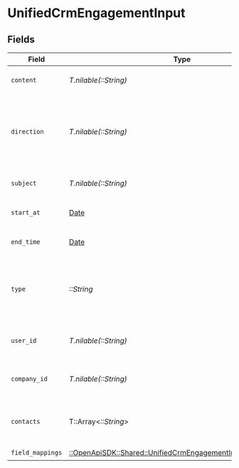 # UnifiedCrmEngagementInput


## Fields

| Field                                                                                                                         | Type                                                                                                                          | Required                                                                                                                      | Description                                                                                                                   |
| ----------------------------------------------------------------------------------------------------------------------------- | ----------------------------------------------------------------------------------------------------------------------------- | ----------------------------------------------------------------------------------------------------------------------------- | ----------------------------------------------------------------------------------------------------------------------------- |
| `content`                                                                                                                     | *T.nilable(::String)*                                                                                                         | :heavy_minus_sign:                                                                                                            | The content of the engagement                                                                                                 |
| `direction`                                                                                                                   | *T.nilable(::String)*                                                                                                         | :heavy_minus_sign:                                                                                                            | The direction of the engagement. Authorized values are INBOUND or OUTBOUND                                                    |
| `subject`                                                                                                                     | *T.nilable(::String)*                                                                                                         | :heavy_minus_sign:                                                                                                            | The subject of the engagement                                                                                                 |
| `start_at`                                                                                                                    | [Date](https://ruby-doc.org/stdlib-2.6.1/libdoc/date/rdoc/Date.html)                                                          | :heavy_minus_sign:                                                                                                            | The start time of the engagement                                                                                              |
| `end_time`                                                                                                                    | [Date](https://ruby-doc.org/stdlib-2.6.1/libdoc/date/rdoc/Date.html)                                                          | :heavy_minus_sign:                                                                                                            | The end time of the engagement                                                                                                |
| `type`                                                                                                                        | *::String*                                                                                                                    | :heavy_check_mark:                                                                                                            | The type of the engagement. Authorized values are EMAIL, CALL or MEETING                                                      |
| `user_id`                                                                                                                     | *T.nilable(::String)*                                                                                                         | :heavy_minus_sign:                                                                                                            | The UUID of the user tied to the engagement                                                                                   |
| `company_id`                                                                                                                  | *T.nilable(::String)*                                                                                                         | :heavy_minus_sign:                                                                                                            | The UUID of the company tied to the engagement                                                                                |
| `contacts`                                                                                                                    | T::Array<*::String*>                                                                                                          | :heavy_minus_sign:                                                                                                            | The UUIDs of contacts tied to the engagement object                                                                           |
| `field_mappings`                                                                                                              | [::OpenApiSDK::Shared::UnifiedCrmEngagementInputFieldMappings](../../models/shared/unifiedcrmengagementinputfieldmappings.md) | :heavy_check_mark:                                                                                                            | N/A                                                                                                                           |